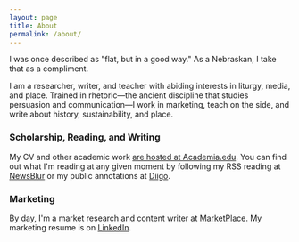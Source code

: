 ```yaml
---
layout: page
title: About
permalink: /about/
---
```

I was once described as "flat, but in a good way." As a Nebraskan, I take that as a compliment.

I am a researcher, writer, and teacher with abiding interests in liturgy, media, and place. Trained in rhetoric—the ancient discipline that studies persuasion and communication—I work in marketing, teach on the side, and write about history, sustainability, and place. 

### Scholarship, Reading, and Writing

My CV and other academic work [are hosted at Academia.edu](https://slu.academia.edu/MatthewMiller). You can find out what I'm reading at any given moment by following my RSS reading at [NewsBlur](http://matthewjmiller.newsblur.com) or my public annotations at [Diigo](https://www.diigo.com/user/matthewjmiller).

### Marketing

By day, I'm a market research and content writer at [MarketPlace](market-pl.com). My marketing resume is on [LinkedIn](https://www.linkedin.com/in/matthewjosiahmiller/).
